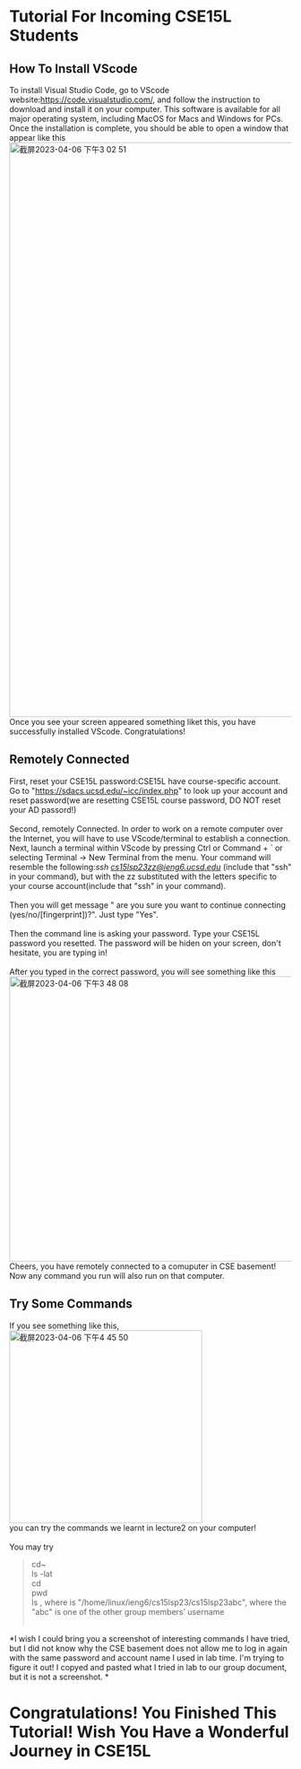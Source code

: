 # Tutorial For Incoming CSE15L Students
## How To Install VScode
To install Visual Studio Code, go to VScode website:https://code.visualstudio.com/, and follow the instruction to download and install it on your computer. This software is available for all major operating system, including MacOS for Macs and Windows for PCs. Once the installation is complete, you should be able to open a window that appear like this<img width="1026" alt="截屏2023-04-06 下午3 02 51" src="https://user-images.githubusercontent.com/130001791/230502689-f8e81594-6c3f-4bfb-b58c-16ec4b326cdc.png"><br>
Once you see your screen appeared something liket this, you have successfully installed VScode. Congratulations!
## Remotely Connected
  First, reset your CSE15L password:CSE15L have course-specific account. Go to "https://sdacs.ucsd.edu/~icc/index.php" to look up your account and reset password(we are resetting CSE15L course password, DO NOT reset your AD passord!) <br><br>
  Second, remotely Connected. In order to work on a remote computer over the Internet, you will have to use VScode/terminal to establish a connection.
Next, launch a terminal within VScode by pressing Ctrl or Command + ` or selecting Terminal → New Terminal from the menu. Your command will resemble the following:*ssh cs15lsp23zz@ieng6.ucsd.edu* (include that "ssh" in your command), but with the zz substituted with the letters specific to your course account(include that "ssh" in your command).<br><br>
Then you will get message " are you sure you want to continue connecting (yes/no/[fingerprint])?". Just type "Yes".<br><br>
Then the command line is asking your password. Type your CSE15L password you resetted. The password will be hiden on your screen, don't hesitate, you are typing in!<br><br>
After you typed in the correct password, you will see something like this <img width="509" alt="截屏2023-04-06 下午3 48 08" src="https://user-images.githubusercontent.com/130001791/230507637-4b994777-6eed-455b-86b9-ea34e64079c0.png"><br>
Cheers, you have remotely connected to a comuputer in CSE basement! Now any command you run will also run on that computer.
## Try Some Commands
If you see something like this,<br>
<img width="344" alt="截屏2023-04-06 下午4 45 50" src="https://user-images.githubusercontent.com/130001791/230513313-05350816-3331-4cde-9447-05fa0917d5bf.png"><br>
you can try the commands we learnt in lecture2 on your computer!<br><br>
You may try<br>
> cd~<br>
> ls -lat<br>
> cd<br>
> pwd<br>
> ls <directory>, where <directory> is "/home/linux/ieng6/cs15lsp23/cs15lsp23abc", where the "abc" is one of the other group members’ username
<br><br>

*I wish I could bring you a screenshot of interesting commands I have tried, but I did not know why the CSE basement does not allow me to log in again with the same password and account name I used in lab time. I'm trying to figure it out! I copyed and pasted what I tried in lab to our group document, but it is not a screenshot.  *

# Congratulations! You Finished This Tutorial! Wish You Have a Wonderful Journey in CSE15L
